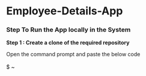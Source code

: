 # Employee-Details-App
<h3>Step To Run the App locally in the System</h3>

<b>Step 1 : Create a clone of the required repository</b>
<p>Open the command prompt and paste the below code <br></br>
$ ~ 

</p>
